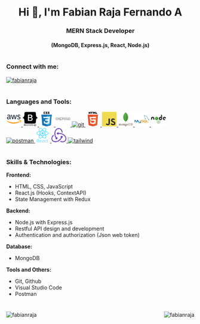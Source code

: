<h1 align="center">Hi 👋, I'm Fabian Raja Fernando A</h1>
<h3 align="center">MERN Stack Developer</h3>
<h4 align="center">(MongoDB, Express.js, React, Node.js)</h4>
<h1></h1>
<h3 align="left">Connect with me:</h3>
<p align="left">
<a href="https://linkedin.com/in/fabianraja" target="blank"><img align="center" src="https://raw.githubusercontent.com/rahuldkjain/github-profile-readme-generator/master/src/images/icons/Social/linked-in-alt.svg" alt="fabianraja" height="30" width="40" /></a>
</p>
<h1></h1>
<h3 align="left">Languages and Tools:</h3>
<p align="left"> <a href="https://aws.amazon.com" target="_blank" rel="noreferrer"> <img src="https://raw.githubusercontent.com/devicons/devicon/master/icons/amazonwebservices/amazonwebservices-original-wordmark.svg" alt="aws" width="40" height="40"/> </a> <a href="https://getbootstrap.com" target="_blank" rel="noreferrer"> <img src="https://raw.githubusercontent.com/devicons/devicon/master/icons/bootstrap/bootstrap-plain-wordmark.svg" alt="bootstrap" width="40" height="40"/> </a> <a href="https://www.w3schools.com/css/" target="_blank" rel="noreferrer"> <img src="https://raw.githubusercontent.com/devicons/devicon/master/icons/css3/css3-original-wordmark.svg" alt="css3" width="40" height="40"/> </a> <a href="https://expressjs.com" target="_blank" rel="noreferrer"> <img src="https://raw.githubusercontent.com/devicons/devicon/master/icons/express/express-original-wordmark.svg" alt="express" width="40" height="40"/> </a> <a href="https://git-scm.com/" target="_blank" rel="noreferrer"> <img src="https://www.vectorlogo.zone/logos/git-scm/git-scm-icon.svg" alt="git" width="40" height="40"/> </a> <a href="https://www.w3.org/html/" target="_blank" rel="noreferrer"> <img src="https://raw.githubusercontent.com/devicons/devicon/master/icons/html5/html5-original-wordmark.svg" alt="html5" width="40" height="40"/> </a> <a href="https://developer.mozilla.org/en-US/docs/Web/JavaScript" target="_blank" rel="noreferrer"> <img src="https://raw.githubusercontent.com/devicons/devicon/master/icons/javascript/javascript-original.svg" alt="javascript" width="40" height="40"/> </a> <a href="https://www.mongodb.com/" target="_blank" rel="noreferrer"> <img src="https://raw.githubusercontent.com/devicons/devicon/master/icons/mongodb/mongodb-original-wordmark.svg" alt="mongodb" width="40" height="40"/> </a> <a href="https://www.mysql.com/" target="_blank" rel="noreferrer"> <img src="https://raw.githubusercontent.com/devicons/devicon/master/icons/mysql/mysql-original-wordmark.svg" alt="mysql" width="40" height="40"/> </a> <a href="https://nodejs.org" target="_blank" rel="noreferrer"> <img src="https://raw.githubusercontent.com/devicons/devicon/master/icons/nodejs/nodejs-original-wordmark.svg" alt="nodejs" width="40" height="40"/> </a> <a href="https://postman.com" target="_blank" rel="noreferrer"> <img src="https://www.vectorlogo.zone/logos/getpostman/getpostman-icon.svg" alt="postman" width="40" height="40"/> </a> <a href="https://reactjs.org/" target="_blank" rel="noreferrer"> <img src="https://raw.githubusercontent.com/devicons/devicon/master/icons/react/react-original-wordmark.svg" alt="react" width="40" height="40"/> </a> <a href="https://redux.js.org" target="_blank" rel="noreferrer"> <img src="https://raw.githubusercontent.com/devicons/devicon/master/icons/redux/redux-original.svg" alt="redux" width="40" height="40"/> </a> <a href="https://tailwindcss.com/" target="_blank" rel="noreferrer"> <img src="https://www.vectorlogo.zone/logos/tailwindcss/tailwindcss-icon.svg" alt="tailwind" width="40" height="40"/> </a> </p>
<h1></h1>
<h3>Skills & Technologies:</h3>
<b>Frontend:</b>
<p></p>
<ul>
  <li>HTML, CSS, JavaScript</li>
  <li>React.js (Hooks, ContextAPI)</li>
  <li>State Management with Redux</li>
</ul>
<b>Backend:</b>
<ul>
  <li>Node.js with Express.js</li>
  <li>Restful API design and development</li>
  <li>Authentication and authorization (Json web token)</li>
</ul>
<b>Database:</b>
<ul>
  <li>MongoDB</li>
</ul>
<b>Tools and Others:</b>
<ul>
  <li>Git, Github</li>
  <li>Visual Studio Code</li>
  <li>Postman</li>
</ul>
<h1></h1>
<p><img align="left" src="https://github-readme-stats.vercel.app/api/top-langs?username=fabianraja&theme=vue-dark&show_icons=true&locale=en&layout=donut" alt="fabianraja" /></p>
<p>&nbsp;<img align="right" src="https://github-readme-stats.vercel.app/api?username=fabianraja&theme=vue-dark&show_icons=true&locale=en" alt="fabianraja" /></p>





